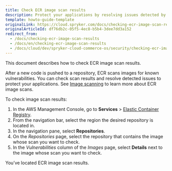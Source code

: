 ```yaml
---
title: Check ECR image scan results
description: Protect your applications by resolving issues detected by ECR image scans.
template: howto-guide-template
originalLink: https://cloud.spryker.com/docs/checking-ecr-image-scan-results
originalArticleId: df76db2c-05f5-4ec8-b5b4-3dee7dd3a152
redirect_from:
  - /docs/checking-ecr-image-scan-results
  - /docs/en/checking-ecr-image-scan-results
  - /docs/cloud/dev/spryker-cloud-commerce-os/security/checking-ecr-image-scan-results.html
---
```


This document describes how to check ECR image scan results.

After a new code is pushed to a repository, ECR scans images for known vulnerabilities. You can check scan results and resolve detected issues to protect your applications.  See [Image scanning](https://docs.aws.amazon.com/AmazonECR/latest/userguide/image-scanning.html) to learn more about ECR image scans.

To check image scan results:

1. In the AWS Management Console, go to **Services** > [Elastic Container Registry](https://console.aws.amazon.com/ecr/repositories).
2. From the navigation bar, select the region the desired repository is located in.
3. In the navigation pane, select **Repositories**.
4. On the *Repositories* page, select the repository that contains the image whose scan you want to check.
5. In the *Vulnerabilities* column of the *Images* page, select **Details** next to the image whose scan you want to check.

You’ve located ECR image scan results.
